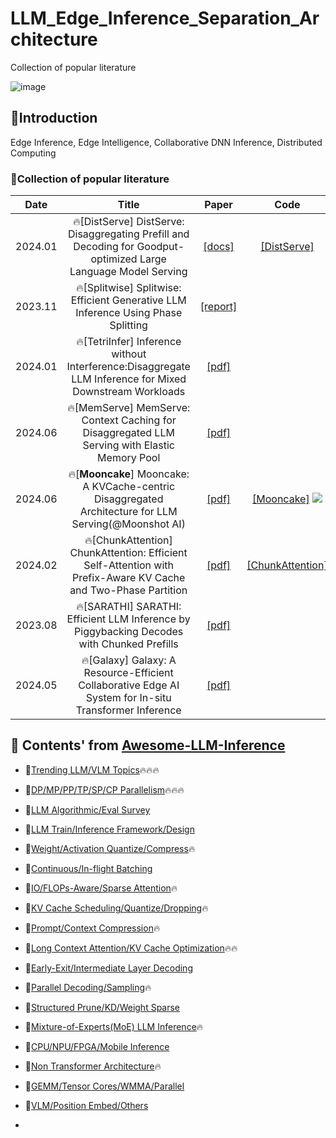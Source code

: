 # LLM_Edge_Inference_Separation_Architecture
Collection of popular literature

![image](https://github.com/user-attachments/assets/cbc1e41a-42da-4ba7-9d09-bbed4f8258e6)

## 📒Introduction
Edge Inference, Edge Intelligence, Collaborative DNN Inference, Distributed Computing

### 📖Collection of popular literature
<div id="Trending-LLM-VLM-Topics"></div>  

|Date|Title|Paper|Code|Recom|
|:---:|:---:|:---:|:---:|:---:|   
|2024.01| 🔥[DistServe] DistServe: Disaggregating Prefill and Decoding for Goodput-optimized Large Language Model Serving|[[docs]](https://arxiv.org/abs/2401.09670) | [[DistServe]](https://github.com/LLMServe/DistServe) | ⭐️⭐️ | 
|2023.11| 🔥[Splitwise] Splitwise: Efficient Generative LLM Inference Using Phase Splitting|[[report]](https://arxiv.org/abs/2311.18677) | | ⭐️⭐️ | 
|2024.01| 🔥[TetriInfer] Inference without Interference:Disaggregate LLM Inference for Mixed Downstream Workloads|[[pdf]](https://arxiv.org/abs/2401.11181) | | ⭐️⭐️ | 
|2024.06| 🔥[MemServe] MemServe: Context Caching for Disaggregated LLM Serving with Elastic Memory Pool|[[pdf]](https://arxiv.org/abs/2406.17565) | | ⭐️⭐️ | 
|2024.06|🔥[**Mooncake**] Mooncake: A KVCache-centric Disaggregated Architecture for LLM Serving(@Moonshot AI) |[[pdf]](https://github.com/kvcache-ai/Mooncake/blob/main/Mooncake-v1.pdf) | [[Mooncake]](https://github.com/kvcache-ai/Mooncake) ![](https://img.shields.io/github/stars/kvcache-ai/Mooncake.svg?style=social)|⭐️⭐️ |    
|2024.02|🔥[ChunkAttention] ChunkAttention: Efficient Self-Attention with Prefix-Aware KV Cache and Two-Phase Partition| [[pdf]](https://arxiv.org/abs/2402.15220) | [[ChunkAttention]](https://github.com/microsoft/chunk-attention) |⭐️⭐️ |  
|2023.08| 🔥[SARATHI] SARATHI: Efficient LLM Inference by Piggybacking Decodes with Chunked Prefills|[[pdf]](https://arxiv.org/abs/2308.16369) | | ⭐️ | 
|2024.05| 🔥[Galaxy] Galaxy: A Resource-Efficient Collaborative Edge AI System for In-situ Transformer Inference|[[pdf]](https://arxiv.org/abs/2405.17245) | | ⭐️ | 


## 📖 Contents' from [Awesome-LLM-Inference](#https://github.com/DefTruth/Awesome-LLM-Inference?tab=readme-ov-file)
* 📖[Trending LLM/VLM Topics](#Trending-LLM-VLM-Topics)🔥🔥🔥
* 📖[DP/MP/PP/TP/SP/CP Parallelism](#DP-MP-PP-TP-SP-CP)🔥🔥🔥
* 📖[LLM Algorithmic/Eval Survey](#LLM-Algorithmic-Eval-Survey)
* 📖[LLM Train/Inference Framework/Design](#LLM-Train-Inference-Framework)
* 📖[Weight/Activation Quantize/Compress](#Weight-Activation-Quantize-Compress)🔥
* 📖[Continuous/In-flight Batching](#Continuous-In-flight-Batching)
* 📖[IO/FLOPs-Aware/Sparse Attention](#IO-FLOPs-Aware-Attention-Sparse)🔥
* 📖[KV Cache Scheduling/Quantize/Dropping](#KV-Cache-Scheduling-Quantize-Dropping)🔥
* 📖[Prompt/Context Compression](#Context-Compression)🔥
* 📖[Long Context Attention/KV Cache Optimization](#Long-Context-Attention-KVCache)🔥🔥
* 📖[Early-Exit/Intermediate Layer Decoding](#Early-Exit)
* 📖[Parallel Decoding/Sampling](#Parallel-Decoding-Sampling)🔥
* 📖[Structured Prune/KD/Weight Sparse](#Structured_Pruning_KD_Weight_Sparse)
* 📖[Mixture-of-Experts(MoE) LLM Inference](#Mixture_of_Experts_LLM_Inference)🔥
* 📖[CPU/NPU/FPGA/Mobile Inference](#CPU-Single-GPU-Inference)
* 📖[Non Transformer Architecture](#Non-Transformer-Architecture)🔥
* 📖[GEMM/Tensor Cores/WMMA/Parallel](#GEMM-Tensor-Cores-WMMA)  
* 📖[VLM/Position Embed/Others](#Others)

* 
<!--
<div align='center'>
  <img width="450" height="250" alt="v02" src="https://github.com/DefTruth/LLMs-Inference-Papers/assets/31974251/bb136842-8054-4599-8bfe-36c36f0e997f">  
<a href="https://star-history.com/#DefTruth/Awesome-LLM-Inference&Date">
  <picture align='center'>
    <source media="(prefers-color-scheme: dark)" srcset="https://api.star-history.com/svg?repos=DefTruth/Awesome-LLM-Inference&type=Date&theme=dark" />
    <source media="(prefers-color-scheme: light)" srcset="https://api.star-history.com/svg?repos=DefTruth/Awesome-LLM-Inference&type=Date" />
    <img width="350" height="250" alt="Star History Chart" src="https://api.star-history.com/svg?repos=DefTruth/Awesome-LLM-Inference&type=Date" />
  </picture>
</a>
</div>
-->

